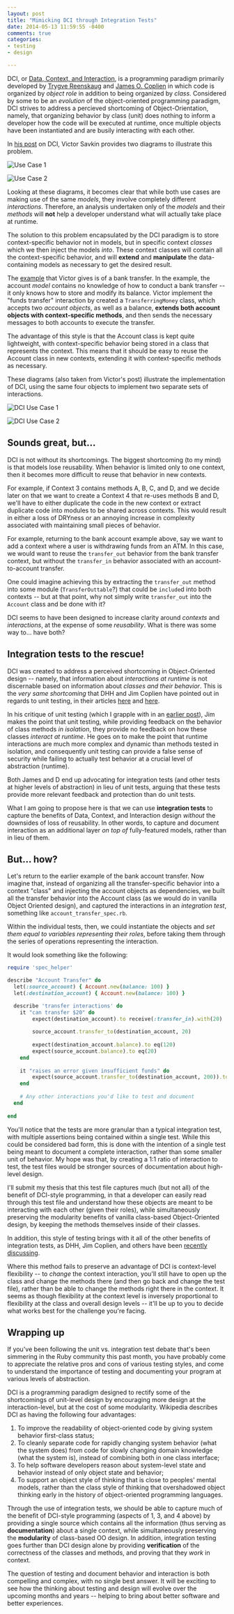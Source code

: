 ```yaml
---
layout: post
title: "Mimicking DCI through Integration Tests"
date: 2014-05-13 11:59:55 -0400
comments: true
categories: 
- testing
- design

---
```


DCI, or [Data, Context, and Interaction](https://en.wikipedia.org/wiki/Data,_context_and_interaction), is a programming paradigm primarily developed by [Trygve Reenskaug](https://en.wikipedia.org/wiki/Trygve_Reenskaug) and [James O. Coplien](https://en.wikipedia.org/wiki/Jim_Coplien) in which code is organized by *object role* in addition to being organized by *class*. Considered by some to be an *evolution* of the object-oriented programming paradigm, DCI strives to address a percieved shortcoming of Object-Orientation, namely, that organizing behavior by class (unit) does nothing to inform a developer how the code will be executed at runtime, once multiple objects have been instantiated and are busily interacting with each other.

In [his post](http://www.sitepoint.com/dci-the-evolution-of-the-object-oriented-paradigm/) on DCI, Victor Savkin provides two diagrams to illustrate this problem.

![Use Case 1](http://dab1nmslvvntp.cloudfront.net/wp-content/uploads/2012/08/p_talk_usecase_1-530x454.png)

<!--more-->

![Use Case 2](http://dab1nmslvvntp.cloudfront.net/wp-content/uploads/2012/08/p_talk_usecase_2-530x454.png)

Looking at these diagrams, it becomes clear that while both use cases are making use of the same *models*, they involve completely different *interactions*. Therefore, an analysis undertaken only of the *models* and their *methods* will **not** help a developer understand what will actually take place at runtime.

The solution to this problem encapsulated by the DCI paradigm is to store context-specific behavior not in models, but in specific context *classes* which we then inject the models *into*. These context classes will contain all the context-specific behavior, and will **extend** and **manipulate** the data-containing models as necessary to get the desired result.

The [example](http://www.sitepoint.com/dci-the-evolution-of-the-object-oriented-paradigm/) that Victor gives is of a bank transfer. In the example, the account *model* contains no knowledge of how to conduct a bank transfer -- it only knows how to store and modify its balance. Victor implement the "funds transfer" interaction by created a `TransferringMoney` class, which accepts two *account objects*, as well as a balance, **extends both account objects with context-specific methods**, and then sends the necessary messages to both accounts to execute the transfer.

The advantage of this style is that the Account class is kept quite lightweight, with context-specific behavior being stored in a class that represents the context. This means that it should be easy to reuse the Account class in new contexts, extending it with context-specific methods as necessary.

These diagrams (also taken from Victor's post) illustrate the implementation of DCI, using the same four objects to implement two separate sets of interactions.

![DCI Use Case 1](http://dab1nmslvvntp.cloudfront.net/wp-content/uploads/2012/08/p_talk_usecase_1_dci-530x369.png)

![DCI Use Case 2](http://dab1nmslvvntp.cloudfront.net/wp-content/uploads/2012/08/p_talk_usecase_2_dci-530x369.png)

## Sounds great, but...

DCI is not without its shortcomings. The biggest shortcoming (to my mind) is that models lose reusability. When behavior is limited only to one context, then it becomes more difficult to reuse that behavior in new contexts.

For example, if Context 3 contains methods A, B, C, and D, and we decide later on that we want to create a Context 4 that re-uses methods B and D, we'll have to either duplicate the code in the new context or extract duplicate code into modules to be shared across contexts. This would result in either a loss of DRYness or an annoying increase in complexity associated with maintaining small pieces of behavior.

For example, returning to the bank account example above, say we want to add a context where a user is withdrawing funds from an ATM. In this case, we would want to reuse the `transfer_out` behavior from the bank transfer context, but without the `transfer_in` behavior associated with an account-to-account transfer.

One could imagine achieving this by extracting the `transfer_out` method into some module (`TransferOuttable`?) that could be `include`d into both contexts -- but at that point, why not simply write `transfer_out` into the `Account` class and be done with it?

DCI seems to have been designed to increase clarity around *contexts* and *interactions*, at the expense of some *reusability*. What is there was some way to... have both?

## Integration tests to the rescue!

DCI was created to address a perceived shortcoming in Object-Oriented design -- namely, that information about *interactions at runtime* is not discernable based on information about *classes and their behavior*. This is the *very same shortcoming* that DHH and Jim Coplien have pointed out in regards to unit testing, in their articles [here](http://www.rbcs-us.com/documents/Why-Most-Unit-Testing-is-Waste.pdf) and [here](http://david.heinemeierhansson.com/2014/tdd-is-dead-long-live-testing.html).

In his critique of unit testing (which I grapple with in an [earlier post](https://kronosapiens.github.io/blog/2014/04/24/to-unit-test-or-not-to-unit-test/)), Jim makes the point that unit testing, while providing feedback on the behavior of class methods *in isolation*, they provide no feedback on how these classes *interact at runtime*. He goes on to make the point that runtime interactions are much more complex and dynamic than methods tested in isolation, and consequently unit testing can provide a false sense of security while failing to actually test behavior at a crucial level of abstraction (runtime).

Both James and D end up advocating for integration tests (and other tests at higher levels of abstraction) in lieu of unit tests, arguing that these tests provide more relevant feedback and protection than do unit tests.

What I am going to propose here is that we can use **integration tests** to capture the benefits of Data, Context, and Interaction design *without* the downsides of loss of reusability. In other words, to capture and document interaction as an additional layer *on top of* fully-featured models, rather than in lieu of them.

## But... how?

Let's return to the earlier example of the bank account transfer. Now imagine that, instead of organizing all the transfer-specific behavior into a context "class" and injecting the account objects as dependencies, we built all the transfer behavior into the Account class (as we would do in vanilla Object Oriented design), and captured the interactions in an *integration test*, something like `account_transfer_spec.rb`.

Within the individual tests, then, we could instantiate the objects and *set them equal to variables representing their roles*, before taking them through the series of operations representing the interaction.

It would look something like the following:

```ruby
require 'spec_helper'

describe "Account Transfer" do
  let(:source_account) { Account.new(balance: 100) }
  let(:destination_account) { Account.new(balance: 100) }

  describe 'transfer interactions' do
    it "can transfer $20" do    	
		expect(destination_account).to receive(:transfer_in).with(20)
	
		source_account.transfer_to(destination_account, 20)
      
		expect(destination_account.balance).to eq(120)
		expect(source_account.balance).to eq(20)
    end
    
    it "raises an error given insufficient funds" do    
		expect(source_account.transfer_to(destination_account, 200)).to raise_error(RuntimeError, "Insufficient Funds")     
    end
    
	# Any other interactions you'd like to test and document
  end
  
end
```

You'll notice that the tests are more granular than a typical integration test, with multiple assertions being contained within a single test. While this could be considered bad form, this is done with the intention of a single test being meant to document a complete interaction, rather than some smaller unit of behavior. My hope was that, by creating a 1:1 ratio of interaction to test, the test files would be stronger sources of documentation about high-level design.

I'll submit my thesis that this test file captures much (but not all) of the benefit of DCI-style programming, in that a developer can easily read through this test file and understand how these objects are meant to be interacting with each other (given their roles), while simultaneously preserving the modularity benefits of vanilla class-based Object-Oriented design, by keeping the methods themselves inside of their classes.

In addition, this style of testing brings with it all of the other benefits of integration tests, as DHH, Jim Coplien, and others have been [recently discussing](https://www.destroyallsoftware.com/blog/2014/tdd-straw-men-and-rhetoric).

Where this method fails to preserve an advantage of DCI is context-level flexibility -- to *change* the context interaction, you'll still have to open up the class and change the methods there (and then go back and change the test file), rather than be able to change the methods right there in the context. It seems as though flexibility at the context level is inversely proportional to flexibility at the class and overall design levels -- it'll be up to you to decide what works best for the challenge you're facing.

## Wrapping up

If you've been following the unit vs. integration test debate that's been simmering in the Ruby community this past month, you have probably come to appreciate the relative pros and cons of various testing styles, and come to understand the importance of testing and documenting your program at various levels of abstraction.

DCI is a programming paradigm designed to rectify some of the shortcomings of unit-level design by encouraging more design at the interaction-level, but at the cost of some modularity. Wikipedia describes DCI as having the following four advantages:

1. To improve the readability of object-oriented code by giving system behavior first-class status;
2. To cleanly separate code for rapidly changing system behavior (what the system does) from code for slowly changing domain knowledge (what the system is), instead of combining both in one class interface;
3. To help software developers reason about system-level state and behavior instead of only object state and behavior;
4. To support an object style of thinking that is close to peoples' mental models, rather than the class style of thinking that overshadowed object thinking early in the history of object-oriented programming languages.

Through the use of integration tests, we should be able to capture much of the benefit of DCI-style programming (aspects of 1, 3, and 4 above) by providing a single source which contains all the information (thus serving as **documentation**) about a single context, while simultaneously preserving the **modularity** of class-based OO design. In addition, integration testing goes further than DCI design alone by  providing **verification** of the correctness of the classes and methods, and proving that they *work* in context.

The question of testing and document behavior and interaction is both compelling and complex, with no single best answer. It will be exciting to see how the thinking about testing and design will evolve over the upcoming months and years -- helping to bring about better software and better experiences.